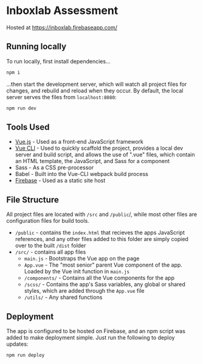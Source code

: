 # Inboxlab Assessment

Hosted at <https://inboxlab.firebaseapp.com/>



## Running locally

To run locally, first install dependencies...

```bash
npm i
```

...then start the development server, which will watch all project files for changes, and rebuild and reload when they occur. By default, the local server serves the files from `localhost:8080`:

```bash
npm run dev
```



## Tools Used

- [Vue.js](https://vuejs.org/) - Used as a front-end JavaScript framework
- [Vue CLI](https://cli.vuejs.org/) - Used to quickly scaffold the project, provides a local dev server and build script, and allows the use of ".vue" files, which contain an HTML template, the JavaScript, and Sass for a component
- Sass - As a CSS pre-processor
- Babel - Built into the Vue-CLI webpack build process
- [Firebase](https://firebase.google.com) - Used as a static site host



## File Structure

All project files are located with `/src` and `/public`/, while most other files are configuration files for build tools.

- `/public` - contains the `index.html` that recieves the apps JavaScript references, and any other files added to this folder are simply copied over to the built `/dist` folder
- `/src/` - contains all app files
  - `main.js` - Bootstraps the Vue app on the page
  - `App.vue` - The "most senior" parent Vue component of the app. Loaded by the Vue init function in `main.js`
  - `/components/` - Contains all the Vue components for the app
  - `/scss/` - Contains the app's Sass variables, any global or shared styles, which are added through the `App.vue` file
  - `/utils/` - Any shared functions



## Deployment

The app is configured to be hosted on Firebase, and an npm script was added to make deployment simple.  Just run the following to deploy updates:

```bash
npm run deploy
```
